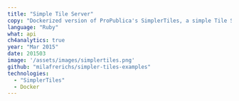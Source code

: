 ```yaml
---
title: "Simple Tile Server"
copy: "Dockerized version of ProPublica's SimplerTiles, a simple Tile Server in Ruby. Including examples for my Geospatial Ruby talk."
language: "Ruby"
what: api
ch4analytics: true
year: "Mar 2015"
date: 201503
image: '/assets/images/simplertiles.png'
github: "milafrerichs/simpler-tiles-examples"
technologies:
  - "SimplerTiles"
  - Docker
---
```

